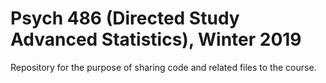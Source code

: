 # Psych 486 (Directed Study Advanced Statistics), Winter 2019

Repository for the purpose of sharing code and related files to the course.


